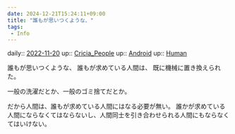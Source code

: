 ```yaml
---
date: 2024-12-21T15:24:11+09:00
title: "誰もが思いつくような、"
tags:
 - Info
---
```


daily:: [2022-11-20](/Daily_Note/2022-11-20.md)
up:: [Cricia_People](../Bar/Novel/Nacaria/Cricia_People.md)
up:: [Android](../Bar/Novel/Topics/Android.md)
up:: [Human](../Bar/Novel/Topics/Human.md)

誰もが思いつくような、
誰もが求めている人間は、
既に機械に置き換えられた。

一般の洗濯だとか、一般のゴミ捨てだとか。

だから人間は、誰もが求めている人間にはなる必要が無い。
誰かが求めている人間にならなくてはならないし、人間同士を引き合わせられる人間にもならなくてはいけない。